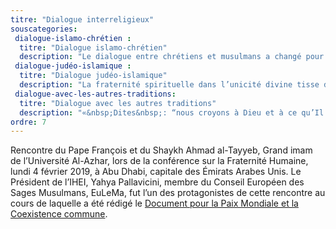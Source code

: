 ```yaml
---
titre: "Dialogue interreligieux"
souscategories:
 dialogue-islamo-chrétien :
  titre: "Dialogue islamo-chrétien"
  description: "Le dialogue entre chrétiens et musulmans a changé pour s’engager dans ce chemin d’amitié tracé par le Saint Père. Mais, au fond, quelle est la nature véritable de cette amitié&nbsp;? Qu’est-ce que le dialogue entre chrétiens et musulmans ? Que sont l’amitié et le dialogue en des temps où, d’un côté, nous assistons à l’émergence d’un nombre croissant de dictatures et de violences et, de l’autre, à la mode d’un «&nbsp;dialogue&nbsp;» et d’une «&nbsp;amitié&nbsp;», dont les termes ont été tellement galvaudés qu’ils ont fini par perdre leur sens profond. Que représentent l’amitié et le dialogue avec un chrétien, pour un musulman&nbsp;?"
 dialogue-judéo-islamique :
  titre: "Dialogue judéo-islamique"
  description: "La fraternité spirituelle dans l’unicité divine tisse des liens indissolubles entre les êtres humains. Non seulement elle fonde la rencontre «&nbsp;interreligieuse&nbsp;», ou plus simplement «&nbsp;eligieuse&nbsp;», mais elle prépare également, et avant tout, à la réalisation d’une entente réellement «&nbsp;métaphysique&nbsp;» entre les orthodoxies et entre les croyants, alors que le simple «&nbsp;dialogue&nbsp;», dans ce domaine, s’avère finalement sans issue, parce qu’il est marqué du sceau de la dualité. Ce n’est pas, à proprement parler, au judaïsme, au christianisme et à l’islam de s’entendre, mais plutôt aux juifs, aux chrétiens et aux musulmans de s’entendre les uns avec les autres, ou plus précisément de s’entendre les uns les autres proclamer la louange et la gloire du Dieu unique."
 dialogue-avec-les-autres-traditions:
  titre: "Dialogue avec les autres traditions"
  description: "«&nbsp;Dites&nbsp;: “nous croyons à Dieu et à ce qu’Il a fait descendre sur nous, à ce qu’Il a fait descendre sur Abraham, Ismaël, Isaac, Jacob et les Tribus, à ce qui a été donné à Moïse et à Jésus, à ce qui a été donné aux prophètes de la part de leur Seigneur&nbsp;; nous ne faisons de différence entre aucun d’eux, et nous sommes soumis à Dieu”.&nbsp;»"
ordre: 7
---
```


Rencontre du Pape François et du Shaykh Ahmad al-Tayyeb, Grand imam de l’Université Al-Azhar, lors de la conférence sur la Fraternité Humaine, lundi 4 février 2019, à Abu Dhabi, capitale des
Émirats Arabes Unis. Le Président de l’IHEI, Yahya Pallavicini, membre du Conseil Européen des Sages Musulmans, EuLeMa, fut l’un des protagonistes de cette rencontre au cours de laquelle a été
rédigé 	le [Document pour la Paix Mondiale et la Coexistence commune](http://www.vatican.va/content/francesco/fr/travels/2019/outside/documents/papa-francesco_20190204_documento-fratellanza-umana.html "Document pour la Paix Mondiale et la Coexistence commune").
